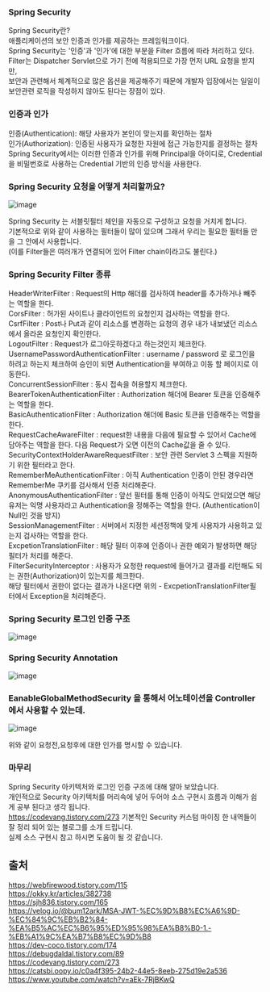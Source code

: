 ### Spring Security
Spring Security란?<br/>
애플리케이션의 보안 인증과 인가를 제공하는 프레임워크이다.<br/>
Spring Security는 '인증'과 '인가'에 대한 부분을 Filter 흐름에 따라 처리하고 있다.<br/>
Filter는 Dispatcher Servlet으로 가기 전에 적용되므로 가장 먼저 URL 요청을 받지만,<br/>
보안과 관련해서 체계적으로 많은 옵션을 제공해주기 때문에 개발자 입장에서는 일일이 보안관련 로직을 작성하지 않아도 된다는 장점이 있다.<br/>

### 인증과 인가<br/>
인증(Authentication): 해당 사용자가 본인이 맞는지를 확인하는 절차<br/>
인가(Authorization): 인증된 사용자가 요청한 자원에 접근 가능한지를 결정하는 절차<br/>
Spring Security에서는 이러한 인증과 인가를 위해 Principal을 아이디로, Credential을 비밀번호로 사용하는 Credential 기반의 인증 방식을 사용한다.<br/>

### Spring Security 요청을 어떻게 처리할까요?<br/>
![image](https://user-images.githubusercontent.com/24665763/225916264-e380ced2-264a-464c-b7e9-0f0cf34b240c.png)


Spring Security 는 서블릿필터 체인을 자동으로 구성하고 요청을 거치게 합니다.<br/>
기본적으로 위와 같이 사용하는 필터들이 많이 있으며 그래서 우리는 필요한 필터들 만을 그 안에서 사용합니다.<br/>
(이를 Filter들은 여러개가 연결되어 있어 Filter chain이라고도 불린다.)<br/>

### Spring Security Filter 종류
HeaderWriterFilter : Request의 Http 해더를 검사하여 header를 추가하거나 빼주는 역할을 한다.<br/>
CorsFilter : 허가된 사이트나 클라이언트의 요청인지 검사하는 역할을 한다.<br/>
CsrfFilter : Post나 Put과 같이 리소스를 변경하는 요청의 경우 내가 내보냈던 리소스에서 올라온 요청인지 확인한다.<br/>
LogoutFilter : Request가 로그아웃하겠다고 하는것인지 체크한다.<br/>
UsernamePasswordAuthenticationFilter : username / password 로 로그인을 하려고 하는지 체크하여 승인이 되면 Authentication을 부여하고 이동 할 페이지로 이동한다.<br/>
ConcurrentSessionFilter : 동시 접속을 허용할지 체크한다.<br/>
BearerTokenAuthenticationFilter : Authorization 해더에 Bearer 토큰을 인증해주는 역할을 한다.<br/>
BasicAuthenticationFilter : Authorization 해더에 Basic 토큰을 인증해주는 역할을 한다.<br/>
RequestCacheAwareFilter : request한 내용을 다음에 필요할 수 있어서 Cache에 담아주는 역할을 한다. 다음 Request가 오면 이전의 Cache값을 줄 수 있다.<br/>
SecurityContextHolderAwareRequestFilter : 보안 관련 Servlet 3 스펙을 지원하기 위한 필터라고 한다.<br/>
RememberMeAuthenticationFilter : 아직 Authentication 인증이 안된 경우라면 RememberMe 쿠키를 검사해서 인증 처리해준다.<br/>
AnonymousAuthenticationFilter : 앞선 필터를 통해 인증이 아직도 안되었으면 해당 유저는 익명 사용자라고 Authentication을 정해주는 역할을 한다. (Authentication이 Null인 것을 방지)<br/>
SessionManagementFilter : 서버에서 지정한 세션정책에 맞게 사용자가 사용하고 있는지 검사하는 역할을 한다.<br/>
ExcpetionTranslationFilter : 해당 필터 이후에 인증이나 권한 예외가 발생하면 해당 필터가 처리를 해준다.<br/>
FilterSecurityInterceptor : 사용자가 요청한 request에 들어가고 결과를 리턴해도 되는 권한(Authorization)이 있는지를 체크한다.<br/>
해당 필터에서 권한이 없다는 결과가 나온다면 위의 - ExcpetionTranslationFilter필터에서 Exception을 처리해준다.<br/>

### Spring Security 로그인 인증 구조
![image](https://user-images.githubusercontent.com/24665763/225916238-2e0f4382-226a-44ee-8f1f-71ad6ca21e3d.png)

### Spring Security Annotation
![image](https://user-images.githubusercontent.com/24665763/225916210-427cd8b0-af36-47bb-8b1c-219b7720e633.png)

### EanableGlobalMethodSecurity 을 통해서 어노테이션을 Controller에서 사용할 수 있는데.
![image](https://user-images.githubusercontent.com/24665763/225916156-a50d721f-5846-4d3c-9567-873ceb7b9a3d.png)

위와 같이 요청전,요청후에 대한 인가를 명시할 수 있습니다.<br/>

### 마무리
Spring Security 아키텍처와 로그인 인증 구조에 대해 알아 보았습니다.<br/>
개인적으로 Security 아키텍처를 머리속에 넣어 두어야 소스 구현시 흐름과 이해가 쉽게 공부 된다고 생각 됩니다.<br/>
https://codevang.tistory.com/273 기본적인 Security 커스텀 마이징 한 내역들이 잘 정리 되어 있는 블로그를 소개 드립니다.<br/>
실제 소스 구현시 참고 하시면 도움이 될 것 같습니다.<br/>

## 출처
https://webfirewood.tistory.com/115<br/>
https://okky.kr/articles/382738<br/>
https://sjh836.tistory.com/165<br/>
https://velog.io/@bum12ark/MSA-JWT-%EC%9D%B8%EC%A6%9D-%EC%84%9C%EB%B2%84-%EA%B5%AC%EC%B6%95%ED%95%98%EA%B8%B0-1.-%EB%A1%9C%EA%B7%B8%EC%9D%B8<br/>
https://dev-coco.tistory.com/174<br/>
https://debugdaldal.tistory.com/89<br/>
https://codevang.tistory.com/273<br/>
https://catsbi.oopy.io/c0a4f395-24b2-44e5-8eeb-275d19e2a536<br/>
https://www.youtube.com/watch?v=aEk-7RjBKwQ<br/>
